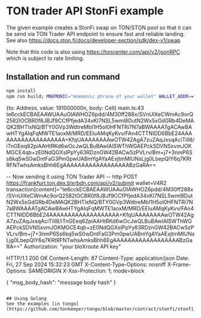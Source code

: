 # TON trader API StonFi example
The given example creates a StonFi swap on TON/STON pool so that it can be send via TON Trader API endpoint to ensure fast and reliable landing. See also https://docs.ston.fi/docs/developer-section/sdk/dex-v1/swap

Note that this code is also using https://toncenter.com/api/v2/jsonRPC which is subject to rate limiting.

## Installation and run command
```bash
npm install
npm run build; MNEMONIC="mnemonic phrase of your wallet" WALLET_ADDR=="your wallet address" BX_TIP_ADDR="bloXroute tip address" npm run start
```

{to: Address, value: 191000000n, body: Cell}
main.ts:43
te6cckECBAEAAWUAAuOIAWHOZ6pdd/4M30ff288x/SVnUlXeCWmAc9orQ2582lOCBR0f8JBJf9CCfPfjedA34xKI7NSL5wml8DutN2Wx5xGdGRb4DeMAQK2BHTIxNQ/BTY0GVp3WdtreMbI1H5oI0HFNTRi7N7aBWAAAATgACAwBAwHTYgAIqFqMWTE1aoxM/MRD/EEluAMqKyKvv/FAn4CTTNIDD6BbE24AAAAAAAAAAAAAAAAAAA+KfqUAAAAAAAAwOTW42AgA7zuZAqJxsqAciTilI8/iTnGEeq62piAAHtRKd6wOcJwQLBuBAwIAlSWThWGAEPckSDVNSxvmJOKMGCE4qb+zE0NdQGXsIPpYy63RDznGW42BACw5zPVLrv/Bm+j7+3nmP6Ss6kq5wS0wDntFaG3Pm0pwUABmYgAYaAExjtmMIUNsLjg0LbepQlY6q7KRtRFNTwhsAmksBhh6EgAAAAAAAAAAAAAAAAAABzGaRA==

-- Now sending it using TON Trader API --
http POST https://frankfurt.ton.dex.blxrbdn.com/api/v2/submit wallet=V4R2 transaction\[content\]="te6cckECBAEAAWUAAuOIAWHOZ6pdd/4M30ff288x/SVnUlXeCWmAc9orQ2582lOCBR0f8JBJf9CCfPfjedA34xKI7NSL5wml8DutN2Wx5xGdGRb4DeMAQK2BHTIxNQ/BTY0GVp3WdtreMbI1H5oI0HFNTRi7N7aBWAAAATgACAwBAwHTYgAIqFqMWTE1aoxM/MRD/EEluAMqKyKvv/FAn4CTTNIDD6BbE24AAAAAAAAAAAAAAAAAAA+KfqUAAAAAAAAwOTW42AgA7zuZAqJxsqAciTilI8/iTnGEeq62piAAHtRKd6wOcJwQLBuBAwIAlSWThWGAEPckSDVNSxvmJOKMGCE4qb+zE0NdQGXsIPpYy63RDznGW42BACw5zPVLrv/Bm+j7+3nmP6Ss6kq5wS0wDntFaG3Pm0pwUABmYgAYaAExjtmMIUNsLjg0LbepQlY6q7KRtRFNTwhsAmksBhh6EgAAAAAAAAAAAAAAAAAABzGaRA==" Authorization: "your bloXroute API key"

HTTP/1.1 200 OK
Content-Length: 87
Content-Type: application/json
Date: Fri, 27 Sep 2024 15:32:23 GMT
X-Content-Type-Options: nosniff
X-Frame-Options: SAMEORIGIN
X-Xss-Protection: 1; mode=block

{
    "msg_body_hash": "message body hash"
}
```

## Using Golang
See the examples [in tongo](https://github.com/tonkeeper/tongo/blob/master/contract/stonfi/stonfi_swap.go).